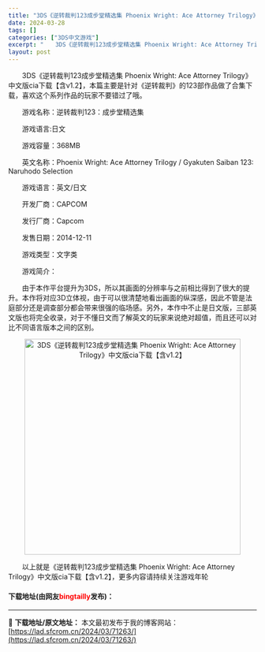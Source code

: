 ```yaml
---
title: "3DS《逆转裁判123成步堂精选集 Phoenix Wright: Ace Attorney Trilogy》中文版cia下载【含v1.2】"
date: 2024-03-28
tags: []
categories: ["3DS中文游戏"]
excerpt: "　　3DS《逆转裁判123成步堂精选集 Phoenix Wright: Ace Attorney Trilogy》中文版cia下载【含v1.2】，本篇主要是针对《逆转裁判》的123部作品做了合集下载，喜欢这个系列作品的玩家不要错过了哦。 　　游戏名称：逆转裁判123：成步堂精选集 　　游戏语言:日文&hellip;"
layout: post
---
```


 <p>　　3DS《逆转裁判123成步堂精选集 Phoenix Wright: Ace Attorney Trilogy》中文版cia下载【含v1.2】，本篇主要是针对《逆转裁判》的123部作品做了合集下载，喜欢这个系列作品的玩家不要错过了哦。</p> <p>　　游戏名称：逆转裁判123：成步堂精选集</p> <p>　　游戏语言:日文</p> <p>　　游戏容量：368MB</p> <p>　　英文名称：Phoenix Wright: Ace Attorney Trilogy / Gyakuten Saiban 123: Naruhodo Selection</p> <p>　　游戏语言：英文/日文</p> <p>　　开发厂商：CAPCOM</p> <p>　　发行厂商：Capcom</p> <p>　　发售日期：2014-12-11</p> <p>　　游戏类型：文字类</p> <p>　　游戏简介：</p> <p>　　由于本作平台提升为3DS，所以其画面的分辨率与之前相比得到了很大的提升。本作将对应3D立体视，由于可以很清楚地看出画面的纵深感，因此不管是法庭部分还是调查部分都会带来很强的临场感。另外，本作中不止是日文版，三部英文版也将完全收录，对于不懂日文而了解英文的玩家来说绝对超值，而且还可以对比不同语言版本之间的区别。</p> <p align="center"><img align="" border="0" src="https://lad.sfcrom.cn/wp-content/uploads/2024/03/20240328_66054ab95e97b.jpg" width="438" alt="3DS《逆转裁判123成步堂精选集 Phoenix Wright: Ace Attorney Trilogy》中文版cia下载【含v1.2】" /></p> <p>　　以上就是《逆转裁判123成步堂精选集 Phoenix Wright: Ace Attorney Trilogy》中文版cia下载【含v1.2】，更多内容请持续关注游戏年轮</p> <p><h4>下载地址(由网友<font color="red">bingtailly</font>发布)：</h4></p> 

---
📖 **下载地址/原文地址：** 本文最初发布于我的博客网站：[https://lad.sfcrom.cn/2024/03/71263/](https://lad.sfcrom.cn/2024/03/71263/)
